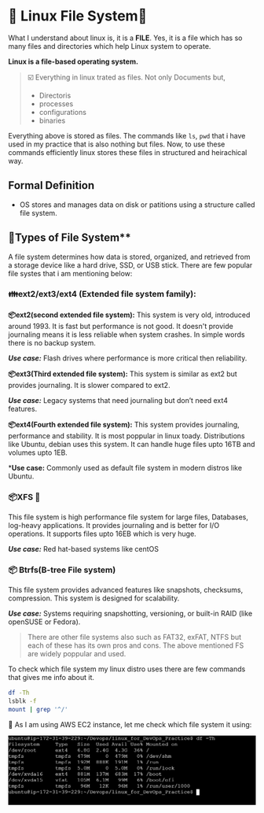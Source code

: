 # 🐧 Linux File System📂
What I understand about linux is, it is a **FILE**. Yes, it is a file which has so many files and directories which help Linux system to operate.

**Linux is a file-based operating system.**
> ☑️ Everything in linux trated as files. Not only Documents but,
> * Directoris
> * processes
> * configurations
> * binaries

Everything above is stored as files. The commands like `ls`, `pwd` that i have used in my practice that is also nothing but files. Now, to use these commands efficiently linux stores these files in structured and heirachical way.

## Formal Definition
* OS stores and manages data on disk or patitions using a structure called file system.

## 🔡Types of File System**
A file system determines how data is stored, organized, and retrieved from a storage device like a hard drive, SSD, or USB stick.
There are few popular file systes that i am mentioning below:

### 👪ext2/ext3/ext4 (Extended file system family):
**📦ext2(second extended file system):**
  This system is very old, introduced around 1993. It is fast but performance is not good. It doesn't provide journaling means it is less reliable when system crashes. In simple words there is no backup system.
    
  ***Use case:*** Flash drives where performance is more critical then reliability.

**📦ext3(Third extended file system):**
This system is similar as ext2 but provides journaling. It is slower compared to ext2.

***Use case:*** Legacy systems that need journaling but don’t need ext4 features.

**📦ext4(Fourth extended file system):**
This system provides journaling, performance and stability. It is most poppular in linux toady. Distributions like Ubuntu, debian uses this system. It can handle huge files upto 16TB and volumes upto 1EB.

***Use case:** Commonly used as default file system in modern distros like Ubuntu.

### 📦XFS 🥇
This file system is high performance file system for large files, Databases, log-heavy applications. It provides journaling and is better for I/O operations. It supports files upto 16EB which is very huge.

***Use case:*** Red hat-based systems like centOS

### 📦 Btrfs(B-tree File system)
This file system provides advanced features like snapshots, checksums, compression. This system is designed for scalability.

***Use case:*** Systems requiring snapshotting, versioning, or built-in RAID (like openSUSE or Fedora).

> There are other file systems also such as FAT32, exFAT, NTFS but each of these has its own pros and cons. The above mentioned FS are widely poppular and used.

To check which file system my linux distro uses there are few commands that gives me info about it.

```bash
df -Th
lsblk -f
mount | grep '^/'
```

🧐 As I am using AWS EC2 instance, let me check which file system it using:

![script output](https://github.com/vrjbhvsr/linux_for_DevOps_Practice/blob/main/Week_2/screenshots/FSCMD.png)
